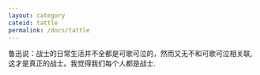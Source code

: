 ```yaml
---
layout: category
cateid: tattle
permalink: /docs/tattle
---
```


鲁迅说：战士的日常生活并不全都是可歌可泣的，然而又无不和可歌可泣相关联,这才是真正的战士。我觉得我们每个人都是战士.

<div class="vline"></div>
